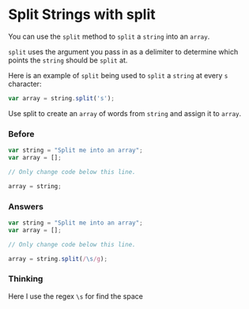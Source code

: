 # Split Strings with split

You can use the `split` method to `split` a `string` into an `array`.

`split` uses the argument you pass in as a delimiter to
determine which points the `string` should be `split` at.

Here is an example of `split` being used to `split` a `string` at every
`s` character:

```javascript
var array = string.split('s');
```

Use split to create an `array` of words from `string` and assign it to `array`.

### Before

```javascript
var string = "Split me into an array";
var array = [];

// Only change code below this line.

array = string;
```

### Answers

```javascript
var string = "Split me into an array";
var array = [];

// Only change code below this line.

array = string.split(/\s/g);
```

### Thinking

Here I use the regex `\s` for find the space